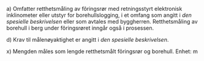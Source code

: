 a) Omfatter retthetsmåling av fôringsrør med retningsstyrt elektronisk inklinometer eller utstyr for borehullslogging, i et omfang som angitt i *den spesielle beskrivelsen* eller som avtales med byggherren.
Retthetsmåling av borehull i berg under fôringsrøret inngår også i prosessen.

d) Krav til målenøyaktighet er angitt i *den spesielle beskrivelsen*.

x) Mengden måles som lengde retthetsmålt fôringsrør og borehull. Enhet: m

